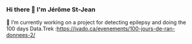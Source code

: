 ### Hi there 👋 I'm Jérôme St-Jean
🔭 I’m currently working on a project for detecting epilepsy and doing the 100 days Data.Trek :https://ivado.ca/evenements/100-jours-de-ran-donnees-2/
<!--
**jerome223/jerome223** is a ✨ _special_ ✨ repository because its `README.md` (this file) appears on your GitHub profile.

Here are some ideas to get you started:

- 🔭 I’m currently working on ...
- 🌱 I’m currently learning ...
- 👯 I’m looking to collaborate on ...
- 🤔 I’m looking for help with ...
- 💬 Ask me about ...
- 📫 How to reach me: ...
- 😄 Pronouns: ...
- ⚡ Fun fact: ...
-->
